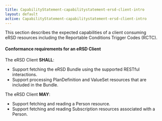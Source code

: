```yaml
---
title: CapabilityStatement-capabilitystatement-ersd-client-intro
layout: default
active: CapabilityStatement-capabilitystatement-ersd-client-intro
---
```


This section describes the expected capabilities of a client consuming eRSD resources including the Reportable Conditions Trigger Codes (RCTC).

#### Conformance requirements for an eRSD Client

The eRSD Client **SHALL**:

- Support fetching the eRSD Bundle using the supported RESTful interactions.
- Support processing PlanDefinition and ValueSet resources that are included in the Bundle.

The eRSD Client **MAY**:

- Support fetching and reading a Person resource.
- Support fetching and reading Subscription resources associated with a Person.